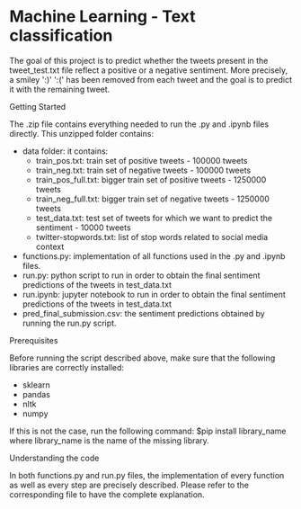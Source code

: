 # Machine Learning - Text classification

The goal of this project is to predict whether the tweets present in the tweet_test.txt file reflect a positive or a negative sentiment. More precisely, a smiley ':)' ':(' has been removed from each tweet and the goal is to predict it with the remaining tweet.

Getting Started

The .zip file contains everything needed to run the .py and .ipynb files directly. This unzipped folder contains:

- data folder: it contains:
	- train_pos.txt:			train set of positive tweets - 100000 tweets
	- train_neg.txt: 			train set of negative tweets - 100000 tweets
	- train_pos_full.txt:		bigger train set of positive tweets - 1250000 tweets
	- train_neg_full.txt:		bigger train set of negative tweets - 1250000 tweets
	- test_data.txt:			test set of tweets for which we want to predict the sentiment - 10000 tweets
	- twitter-stopwords.txt:	list of stop words related to social media context
- functions.py:	implementation of all functions used in the .py and .ipynb files.
- run.py: python script to run in order to obtain the final sentiment predictions of the tweets in test_data.txt
- run.ipynb: jupyter notebook to run in order to obtain the final sentiment predictions of the tweets in test_data.txt
- pred_final_submission.csv: the sentiment predictions obtained by running the run.py script.

Prerequisites

Before running the script described above, make sure that the following libraries are correctly installed:
- sklearn
- pandas
- nltk
- numpy

If this is not the case, run the following command:
	$pip install library_name
where library_name is the name of the missing library.

Understanding the code

In both functions.py and run.py files, the implementation of every function as well as every step are precisely described. Please refer to the corresponding file to have the complete explanation.
